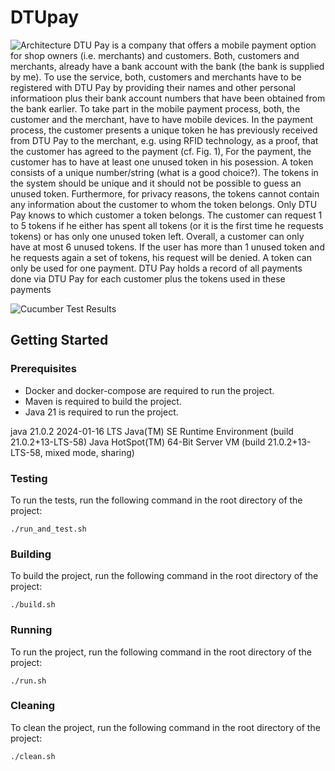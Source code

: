 # DTUpay

![Architecture](figures/systemArchitecture.jpg)
DTU Pay is a company that offers a mobile payment option for shop owners (i.e. merchants) and
customers. Both, customers and merchants, already have a bank account with the bank (the bank is
supplied by me). To use the service, both, customers and merchants have to be registered with DTU
Pay by providing their names and other personal informatioon plus their bank account numbers that
have been obtained from the bank earlier. To take part in the mobile payment process, both, the
customer and the merchant, have to have mobile devices.
In the payment process, the customer presents a unique token he has previously received from
DTU Pay to the merchant, e.g. using RFID technology, as a proof, that the customer has agreed to
the payment (cf. Fig. 1),
For the payment, the customer has to have at least one unused token in his posession. A token
consists of a unique number/string (what is a good choice?). The tokens in the system should be
unique and it should not be possible to guess an unused token. Furthermore, for privacy reasons, the
tokens cannot contain any information about the customer to whom the token belongs. Only DTU
Pay knows to which customer a token belongs.
The customer can request 1 to 5 tokens if he either has spent all tokens (or it is the first time
he requests tokens) or has only one unused token left. Overall, a customer can only have at most 6
unused tokens.
If the user has more than 1 unused token and he requests again a set of tokens, his request will be
denied.
A token can only be used for one payment. DTU Pay holds a record of all payments done via DTU
Pay for each customer plus the tokens used in these payments

![Cucumber Test Results](figures/cucumberResult.png)

## Getting Started

### Prerequisites

- Docker and docker-compose are required to run the project.
- Maven is required to build the project.
- Java 21 is required to run the project.

java 21.0.2 2024-01-16 LTS
Java(TM) SE Runtime Environment (build 21.0.2+13-LTS-58)
Java HotSpot(TM) 64-Bit Server VM (build 21.0.2+13-LTS-58, mixed mode, sharing)

### Testing

To run the tests, run the following command in the root directory of the project:

```
./run_and_test.sh
```

### Building

To build the project, run the following command in the root directory of the project:

```
./build.sh
```

### Running

To run the project, run the following command in the root directory of the project:

```
./run.sh
```

### Cleaning

To clean the project, run the following command in the root directory of the project:

```
./clean.sh
```
